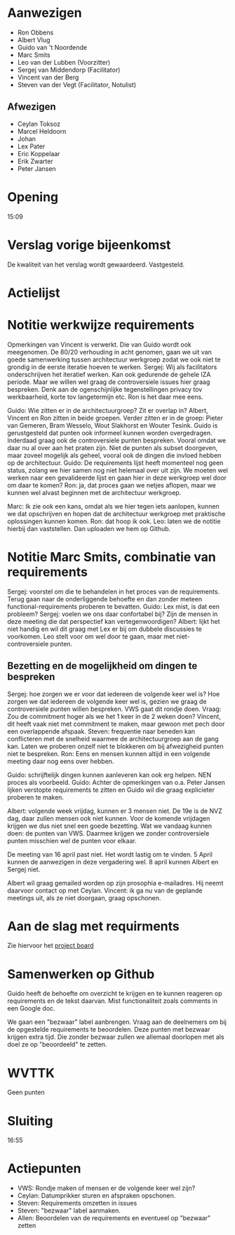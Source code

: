 # Aanwezigen

* Ron Obbens
* Albert Vlug
* Guido van 't Noordende
* Marc Smits
* Leo van der Lubben (Voorzitter)
* Sergej van Middendorp (Facilitator)
* Vincent van der Berg 
* Steven van der Vegt (Facilitator, Notulist)

## Afwezigen
* Ceylan Toksoz
* Marcel Heldoorn
* Johan
* Lex Pater
* Eric Koppelaar
* Erik Zwarter
* Peter Jansen

# Opening
15:09

# Verslag vorige bijeenkomst

De kwaliteit van het verslag wordt gewaardeerd. Vastgesteld.

# Actielijst

# Notitie werkwijze requirements
Opmerkingen van Vincent is verwerkt. Die van Guido wordt ook meegenomen.
De 80/20 verhouding in acht genomen, gaan we uit van goede samenwerking tussen architectuur werkgroep zodat we ook niet te grondig in de eerste iteratie hoeven te werken.
Sergej: Wij als facilitators onderschrijven het iteratief werken. Kan ook gedurende de gehele IZA periode. Maar we willen wel graag de controversiele issues hier graag bespreken.
Denk aan de ogenschijnlijke tegenstellingen privacy tov werkbaarheid, korte tov langetermijn etc.
Ron is het daar mee eens.

Guido: Wie zitten er in de architectuurgroep? Zit er overlap in?
Albert, Vincent en Ron zitten in beide groepen.
Verder zitten er in de groep: Pieter van Gemeren, Bram Wesselo, Wout Slakhorst en Wouter Tesink.
Guido is gerustgesteld dat punten ook informeel kunnen worden overgedragen. Inderdaad graag ook de controversiele punten bespreken. Vooral omdat we daar nu al over aan het praten zijn.
Niet de punten als subset doorgeven, maar zoveel mogelijk als geheel, vooral ook de dingen die invloed hebben op de architectuur.
Guido: De requirements lijst heeft momenteel nog geen status, zolang we hier samen nog niet helemaal over uit zijn. We moeten wel werken naar een gevalideerde lijst en gaan hier in deze werkgroep wel door om daar te komen?
Ron: ja, dat proces gaan we netjes aflopen, maar we kunnen wel alvast beginnen met de architectuur werkgroep.

Marc: Ik zie ook een kans, omdat als we hier tegen iets aanlopen, kunnen we dat opschrijven en hopen dat de architectuur werkgroep met praktische oplossingen kunnen komen.
Ron: dat hoop ik ook.
Leo: laten we de notitie hierbij dan vaststellen. Dan uploaden we hem op Github.

# Notitie Marc Smits, combinatie van requirements

Sergej: voorstel om die te behandelen in het proces van de requirements. Terug gaan naar de onderliggende behoefte en dan zonder meteen functional-requirements proberen te bevatten.
Guido: Lex mist, is dat een probleem?
Sergej: voelen we ons daar confortabel bij? Zijn de mensen in deze meeting die dat perspectief kan vertegenwoordigen?
Albert: lijkt het niet handig en wil dit graag met Lex er bij om dubbele discussies te voorkomen.
Leo stelt voor om wel door te gaan, maar met niet-controversiele punten.

## Bezetting en de mogelijkheid om dingen te bespreken

Sergej: hoe zorgen we er voor dat iedereen de volgende keer wel is? 
Hoe zorgen we dat iedereen de volgende keer wel is, gezien we graag de controversiele punten willen bespreken. VWS gaat dit rondje doen.
Vraag: Zou de commitment hoger als we het 1 keer in de 2 weken doen?
Vincent, dit heeft vaak niet met commitment te maken, maar gewoon met pech door een overlappende afspaak.
Steven: frequentie naar beneden kan conflicteren met de snelheid waarmee de architectuurgroep aan de gang kan. Laten we proberen onzelf niet te blokkeren om bij afwezigheid punten niet te bespreken.
Ron: Eens en mensen kunnen altijd in een volgende meeting daar nog eens over hebben.

Guido: schrijftelijk dingen kunnen aanleveren kan ook erg helpen. NEN proces als voorbeeld.
Guido: Achter de opmerkingen van o.a. Peter Jansen lijken verstopte requirements te zitten en Guido wil die graag explicieter proberen te maken.

Albert: volgende week vrijdag, kunnen er 3 mensen niet. De 19e is de NVZ dag, daar zullen mensen ook niet kunnen. Voor de komende vrijdagen krijgen we dus niet snel een goede bezetting. Wat we vandaag kunnen doen: de punten van VWS. Daarmee krijgen we zonder controversiele punten misschien wel de punten voor elkaar.

De meeting van 16 april past niet. Het wordt lastig om te vinden.
5 April kunnen de aanwezigen in deze vergadering wel.
8 april kunnen Albert en Sergej niet.

Albert wil graag gemailed worden op zijn prosophia e-mailadres. Hij neemt daarvoor contact op met Ceylan.
Vincent: ik ga nu van de geplande meetings uit, als ze niet doorgaan, graag opschonen.

# Aan de slag met requirments
Zie hiervoor het [project board](https://github.com/orgs/minvws/projects/48/views/2?sortedBy%5Bdirection%5D=asc&sortedBy%5BcolumnId%5D=Status)

# Samenwerken op Github

Guido heeft de behoefte om overzicht te krijgen en te kunnen reageren op requirements en de tekst daarvan. Mist functionaliteit zoals comments in een Google doc.

We gaan een "bezwaar" label aanbrengen. Vraag aan de deelnemers om bij de opgestelde requirements te beoordelen. Deze punten met bezwaar krijgen extra tijd. Die zonder bezwaar zullen we allemaal doorlopen met als doel ze op "beoordeeld" te zetten.

# WVTTK
Geen punten

# Sluiting
16:55

# Actiepunten

* VWS: Rondje maken of mensen er de volgende keer wel zijn?
* Ceylan: Datumprikker sturen en afspraken opschonen.
* Steven: Requirements omzetten in issues
* Steven: "bezwaar" label aanmaken.
* Allen: Beoordelen van de requirements en eventueel op "bezwaar" zetten
